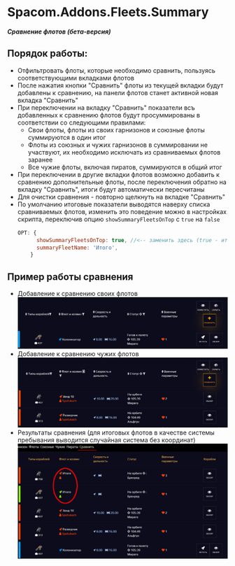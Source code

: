 # Spacom.Addons.Fleets.Summary
***Сравнение флотов (бета-версия)***

## Порядок работы:
+ Отфильтровать флоты, которые необходимо сравнить, пользуясь соответствующими вкладками флотов
+ После нажатия кнопки "Сравнить" флоты из текущей вкладки будут добавлены к сравнению, на панели флотов станет активной новая вкладка "Сравнить"
+ При переключении на вкладку "Сравнить" показатели всъ добавленных к сравнению флотов будут просуммированы в соответствии со следующими правилами:
    - Свои флоты, флоты из своих гарнизонов и союзные флоты суммируются в один итог
    - Флоты из союзных и чужих гарнизонов в суммировании не участвуют, их необходимо исключать из сравниваемых флотов заранее
    - Все чужие флоты, включая пиратов, суммируются в общий итог
+ При переключении в другие вкладки флотов возможно добавить к сравнению дополнительные флоты, после переключения обратно на вкладку "Сравнить", итоги будут автоматически пересчитаны
+ Для очистки сравнения - повторно щелкнуть на вкладке "Сравнить"
+ По умолчанию итоговые показатели выводятся наверху списка сравниваемых флотов, изменить это поведение можно в настройках скрипта, переключив опцию `showSummaryFleetsOnTop` с `true` на `false`
    ```js
    OPT: {
          showSummaryFleetsOnTop: true, //<-- заменить здесь (true - итоги сверху, false - итоги внизу)
          summaryFleetName: 'Итого',
        }
    ```

## Пример работы сравнения
+ Добавление к сравнению своих флотов
![скриншот использования линейки](./img/fleets-summary/fleets-summary-own-01.png)
+ Добавление к сравнению чужих флотов
![скриншот использования линейки](./img/fleets-summary/fleets-summary-other-01.png)
+ Результаты сравнения (для итоговых флотов в качестве системы пребывания выводится случайная система без координат)
![скриншот использования линейки](./img/fleets-summary/fleets-summary-all-01.png)